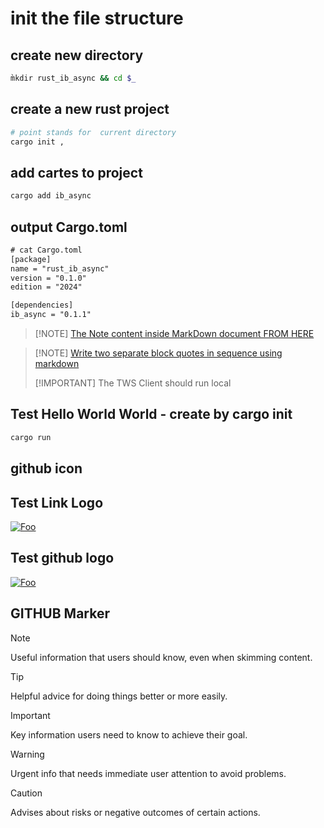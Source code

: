 # init the file structure

## create new directory

```bash
m̀kdir rust_ib_async && cd $_

```

## create a new rust project

```bash
# point stands for  current directory
cargo init ,
```

## add cartes to project

```bash
cargo add ib_async
```

## output Cargo.toml

```txt
# cat Cargo.toml 
[package]
name = "rust_ib_async"
version = "0.1.0"
edition = "2024"

[dependencies]
ib_async = "0.1.1"
```

> [!NOTE] [The Note content inside MarkDown document  FROM HERE](https://stackoverflow.com/questions/25654845/how-can-i-create-a-text-box-for-a-note-in-markdown)
<!-- -->
> [!NOTE] [Write two separate block quotes in sequence using markdown](https://stackoverflow.com/questions/12979577/how-can-i-write-two-separate-blockquotes-in-sequence-using-markdown)
> <!-- -->
> [!IMPORTANT] The TWS Client should run local

## Test Hello World World - create by cargo init

```bash
cargo run
```

## github icon

<!--
//! [github]: https://img.shields.io/badge/github-8da0cb?style=for-the-badge&labelColor=555555&logo=github
-->
## Test Link Logo

[![Foo](http://www.google.com.au/images/nav_logo7.png)](http://google.com.au/)

## Test github logo

[![Foo](https://img.shields.io/badge/github-8da0cb?style=for-the-badge&labelColor=555555&logo=github)](https://meta.stackexchange.com/questions/38915/creating-an-image-link-in-markdown-format)

## GITHUB Marker

> [!NOTE]
> Useful information that users should know, even when skimming content.
<!-- -->
> [!TIP]
> Helpful advice for doing things better or more easily.
<!-- -->
> [!IMPORTANT]
> Key information users need to know to achieve their goal.
<!-- -->
> [!WARNING]
> Urgent info that needs immediate user attention to avoid problems.
<!-- -->
> [!CAUTION]
> Advises about risks or negative outcomes of certain actions.
